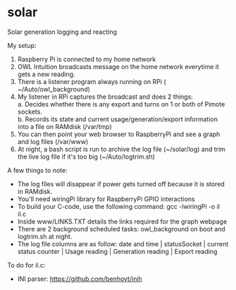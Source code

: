 # solar
Solar generation logging and reacting 

My setup: 

1. Raspberry Pi is connected to my home network 
2. OWL Intuition broadcasts message on the home network everytime it gets a new reading. 
3. There is a listener program always running on RPi ( ~/Auto/owl_background) 
4. My listener in RPi captures the broadcast and does 2 things:  
  a. Decides whether there is any export and turns on 1 or both of Pimote sockets.  
  b. Records its state and current usage/generation/export information into a file on RAMdisk (/var/tmp) 
5. You can then point your web browser to RaspberryPi and see a graph and log files  (/var/www) 
6. At night, a bash script is run to archive the log file (~/solar/log) and trim the live log file if it's too big (~/Auto/logtrim.sh)

A few things to note: 

- The log files will disappear if power gets turned off because it is stored in RAMdisk. 
- You'll need wiringPi library for RaspberryPi GPIO interactions 
- To build your C-code, use the following command: gcc -lwiringPi -o il il.c 
- Inside www/LINKS.TXT details the links required for the graph webpage 
- There are 2 background scheduled tasks: owl_background on boot and logtrim.sh at night. 
- The log file columns are as follow: date and time | statusSocket | current status counter | Usage reading | Generation reading | Export reading 


To do for il.c:
- INI parser: https://github.com/benhoyt/inih
